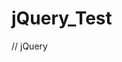 # jQuery_Test

// jQuery
<script src="http://cdn.hcharts.cn/jquery/jquery-1.8.3.min.js">

// Highcharts
<script src="http://cdn.hcharts.cn/highcharts/highcharts.js">

// Highstock
<script src="http://cdn.hcharts.cn/highstock/highstock.js">

// Highmaps
<script src="http://cdn.hcharts.cn/highmaps/highmaps.js">
